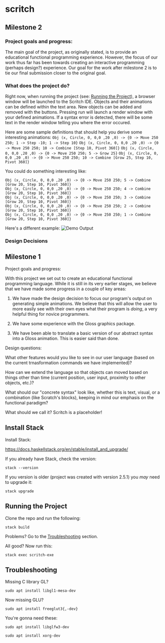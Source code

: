 # scritch

## Milestone 2
### Project goals and progress:
The main goal of the project, as originally stated, is to provide an educational functional programming experience. However, the focus of our work thus far has been towards creating an interactive programming (perhaps design?) experience. Our goal for the work after milestone 2 is to tie our final submission closer to the original goal.

### What does the project do?
Right now, when running the project (see: [Running the Project](#running-the-project)), a browser window will be launched to the Scritch IDE. Objects and their animations can be defined within the text area. New objects can be added and removed with the buttons. Pressing run will launch a render window with your defined animations. If a syntax error is detected, there will be some text in the render window telling you where the error occured.

Here are some sample definitions that should help you derive some interesting animations:
`Obj (x, Circle, 0, 0,0 ,20 ,0) -> {0 -> Move 250 250; 1 -> Step -10; 1 -> Step 10}`
`Obj (x, Circle, 0, 0,0 ,20 ,0) -> {0 -> Move 250 250; 10 -> Combine [Step 10, Pivot 360]}`
`Obj (x, Circle, 0, 0,0 ,20 ,0) -> {0 -> Move 250 250; 5 -> Grow 25}`
`Obj (x, Circle, 0, 0,0 ,20 ,0) -> {0 -> Move 250 250; 10 -> Combine [Grow 25, Step 10, Pivot 360]}`


You could do something interesting like:
```
Obj (x, Circle, 0, 0,0 ,20 ,0) -> {0 -> Move 250 250; 5 -> Combine [Grow 20, Step 10, Pivot 360]}
Obj (x, Circle, 0, 0,0 ,20 ,0) -> {0 -> Move 250 250; 4 -> Combine [Grow 20, Step 10, Pivot 360]}
Obj (x, Circle, 0, 0,0 ,20 ,0) -> {0 -> Move 250 250; 3 -> Combine [Grow 20, Step 10, Pivot 360]}
Obj (x, Circle, 0, 0,0 ,20 ,0) -> {0 -> Move 250 250; 2 -> Combine [Grow 20, Step 10, Pivot 360]}
Obj (x, Circle, 0, 0,0 ,20 ,0) -> {0 -> Move 250 250; 1 -> Combine [Grow 20, Step 10, Pivot 360]}
```

Here's a different example:
![Demo Output](https://user-images.githubusercontent.com/43552143/119758893-27dd1100-be5c-11eb-81cc-fccee4e891e2.gif)

### Design Decisions

## Milestone 1
Project goals and progress:

With this project we set out to create an educational functional programming language. While it is still in its very earlier stages, we believe that we have made some progress in a couple of key areas:

1. We have made the design decision to focus our program's output on generating simple animations. We believe that this will allow the user to more easily see with their own eyes what their program is *doing*, a very helpful thing for novice programmers.

2. We have some experience with the Gloss graphics package.

3. We have been able to translate a basic version of our abstract syntax into a Gloss animation. This is easier said than done.

Design questions:

What other features would you like to see in our user language (based on the current trnasformation commands we have implemented)?

How can we extend the language so that objects can moved based on things other than time (current position, user input, proximity to other objects, etc.)?

What should our "concrete syntax" look like, whether this is text, visual, or a combination (like Scratch's blocks), keeping in mind our emphasis on the functional paradigm?

What should we call it? Scritch is a placeholder!

## Install Stack

Install Stack:

https://docs.haskellstack.org/en/stable/install_and_upgrade/

If you already have Stack, check the version:

`stack --version`

If you version is older (project was created with version 2.5.1) you *may* need to upgrade it:

`stack upgrade`

## Running the Project

Clone the repo and run the following:

`stack build`

Problems? Go to the [Troubleshooting](#troubleshooting) section.

All good? Now run this:

`stack exec scritch-exe`

## Troubleshooting

Missing C library GL?

`sudo apt install libgl1-mesa-dev`


Now missing GLU?

`sudo apt install freeglut3{,-dev}`


You're gonna need these:

`sudo apt install libglfw3-dev`

`sudo apt install xorg-dev`

